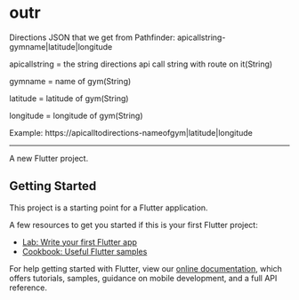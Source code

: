 # outr

Directions JSON that we get from Pathfinder:
apicallstring-gymname|latitude|longitude

apicallstring = the string directions api call string with route on it(String)

gymname = name of gym(String)

latitude = latitude of gym(String)

longitude = longitude of gym(String)

Example:
https://apicalltodirections-nameofgym|latitude|longitude

-------------------------------------

A new Flutter project.

## Getting Started

This project is a starting point for a Flutter application.

A few resources to get you started if this is your first Flutter project:

- [Lab: Write your first Flutter app](https://flutter.dev/docs/get-started/codelab)
- [Cookbook: Useful Flutter samples](https://flutter.dev/docs/cookbook)

For help getting started with Flutter, view our
[online documentation](https://flutter.dev/docs), which offers tutorials,
samples, guidance on mobile development, and a full API reference.
